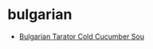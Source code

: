 # bulgarian

 * [Bulgarian Tarator   Cold Cucumber Sou](index/b/bulgarian-tarator---cold-cucumber-sou.json)
